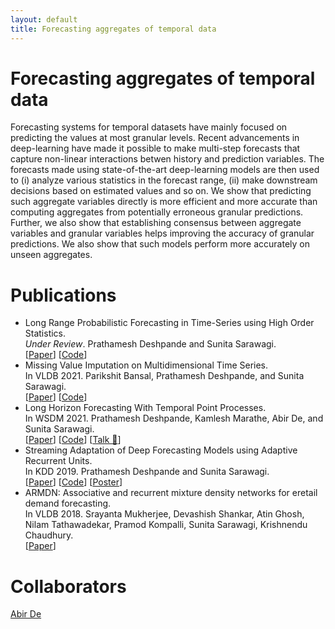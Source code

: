 ```yaml
---
layout: default
title: Forecasting aggregates of temporal data
---
```


# Forecasting aggregates of temporal data
Forecasting systems for temporal datasets have mainly focused on predicting the values at most granular levels. Recent advancements in deep-learning have made it possible to make multi-step forecasts that capture non-linear interactions betwen history and prediction variables. The forecasts made using state-of-the-art deep-learning models are then used to (i) analyze various statistics in the forecast range, (ii) make downstream decisions based on estimated values and so on. We show that predicting such aggregate variables directly is more efficient and more accurate than computing aggregates from potentially erroneous granular predictions. Further, we also show that establishing consensus between aggregate variables and granular variables helps improving the accuracy of granular predictions. We also show that such models perform more accurately on unseen aggregates.

# Publications
 * Long Range Probabilistic Forecasting in Time-Series using High Order Statistics. \
   _Under Review_. Prathamesh Deshpande and Sunita Sarawagi. \
   \[[Paper](https://arxiv.org/pdf/2111.03394.pdf)\] \[[Code](https://github.com/pratham16cse/AggForecaster)\]
 * Missing Value Imputation on Multidimensional Time Series. \
   In VLDB 2021. Parikshit Bansal, Prathamesh Deshpande, and Sunita Sarawagi. \
   \[[Paper](http://vldb.org/pvldb/vol14/p2533-bansal.pdf)\] \[[Code](https://github.com/pbansal5/contextualised_outlier_detection)\] 
 * Long Horizon Forecasting With Temporal Point Processes. \
   In WSDM 2021. Prathamesh Deshpande, Kamlesh Marathe, Abir De, and Sunita Sarawagi. \
   \[[Paper](https://dl.acm.org/doi/10.1145/3437963.3441740)\] \[[Code](https://github.com/pratham16cse/DualTPP)\] \[[Talk 📢](https://www.youtube.com/watch?v=70i0KxRONLQ)\]
 * Streaming Adaptation of Deep Forecasting Models using Adaptive Recurrent Units. \
   In KDD 2019. Prathamesh Deshpande and Sunita Sarawagi. \
   \[[Paper](https://dl.acm.org/doi/10.1145/3292500.3330996)\] \[[Code](https://github.com/pratham16cse/ARU)\] \[[Poster](https://drive.google.com/file/d/1UKTpKDWdWi-551g6sDRTFA7pXcwHPeYe/view)\]
 * ARMDN: Associative and recurrent mixture density networks for eretail demand forecasting. \
   In VLDB 2018. Srayanta Mukherjee, Devashish Shankar, Atin Ghosh, Nilam Tathawadekar, Pramod Kompalli, Sunita Sarawagi, Krishnendu Chaudhury. \
   \[[Paper](https://arxiv.org/pdf/1803.03800.pdf)\]
 

# Collaborators
 [Abir De](https://abir-de.github.io/)
